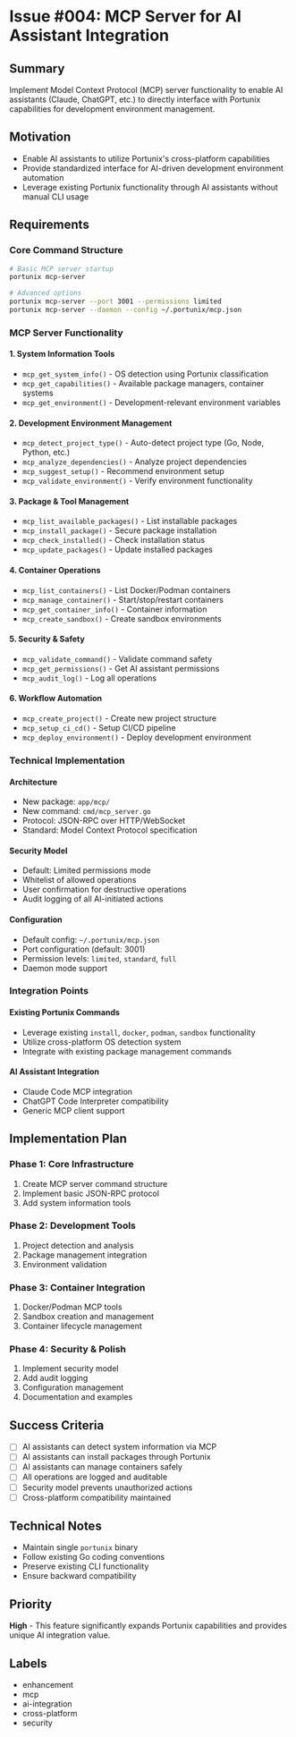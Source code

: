 # Issue #004: MCP Server for AI Assistant Integration

## Summary
Implement Model Context Protocol (MCP) server functionality to enable AI assistants (Claude, ChatGPT, etc.) to directly interface with Portunix capabilities for development environment management.

## Motivation
- Enable AI assistants to utilize Portunix's cross-platform capabilities
- Provide standardized interface for AI-driven development environment automation
- Leverage existing Portunix functionality through AI assistants without manual CLI usage

## Requirements

### Core Command Structure
```bash
# Basic MCP server startup
portunix mcp-server

# Advanced options
portunix mcp-server --port 3001 --permissions limited
portunix mcp-server --daemon --config ~/.portunix/mcp.json
```

### MCP Server Functionality

#### 1. System Information Tools
- `mcp_get_system_info()` - OS detection using Portunix classification
- `mcp_get_capabilities()` - Available package managers, container systems
- `mcp_get_environment()` - Development-relevant environment variables

#### 2. Development Environment Management
- `mcp_detect_project_type()` - Auto-detect project type (Go, Node, Python, etc.)
- `mcp_analyze_dependencies()` - Analyze project dependencies
- `mcp_suggest_setup()` - Recommend environment setup
- `mcp_validate_environment()` - Verify environment functionality

#### 3. Package & Tool Management
- `mcp_list_available_packages()` - List installable packages
- `mcp_install_package()` - Secure package installation
- `mcp_check_installed()` - Check installation status
- `mcp_update_packages()` - Update installed packages

#### 4. Container Operations
- `mcp_list_containers()` - List Docker/Podman containers
- `mcp_manage_container()` - Start/stop/restart containers
- `mcp_get_container_info()` - Container information
- `mcp_create_sandbox()` - Create sandbox environments

#### 5. Security & Safety
- `mcp_validate_command()` - Validate command safety
- `mcp_get_permissions()` - Get AI assistant permissions
- `mcp_audit_log()` - Log all operations

#### 6. Workflow Automation
- `mcp_create_project()` - Create new project structure
- `mcp_setup_ci_cd()` - Setup CI/CD pipeline
- `mcp_deploy_environment()` - Deploy development environment

### Technical Implementation

#### Architecture
- New package: `app/mcp/`
- New command: `cmd/mcp_server.go`
- Protocol: JSON-RPC over HTTP/WebSocket
- Standard: Model Context Protocol specification

#### Security Model
- Default: Limited permissions mode
- Whitelist of allowed operations
- User confirmation for destructive operations
- Audit logging of all AI-initiated actions

#### Configuration
- Default config: `~/.portunix/mcp.json`
- Port configuration (default: 3001)
- Permission levels: `limited`, `standard`, `full`
- Daemon mode support

### Integration Points

#### Existing Portunix Commands
- Leverage existing `install`, `docker`, `podman`, `sandbox` functionality
- Utilize cross-platform OS detection system
- Integrate with existing package management commands

#### AI Assistant Integration
- Claude Code MCP integration
- ChatGPT Code Interpreter compatibility
- Generic MCP client support

## Implementation Plan

### Phase 1: Core Infrastructure
1. Create MCP server command structure
2. Implement basic JSON-RPC protocol
3. Add system information tools

### Phase 2: Development Tools
1. Project detection and analysis
2. Package management integration
3. Environment validation

### Phase 3: Container Integration
1. Docker/Podman MCP tools
2. Sandbox creation and management
3. Container lifecycle management

### Phase 4: Security & Polish
1. Implement security model
2. Add audit logging
3. Configuration management
4. Documentation and examples

## Success Criteria
- [ ] AI assistants can detect system information via MCP
- [ ] AI assistants can install packages through Portunix
- [ ] AI assistants can manage containers safely
- [ ] All operations are logged and auditable
- [ ] Security model prevents unauthorized actions
- [ ] Cross-platform compatibility maintained

## Technical Notes
- Maintain single `portunix` binary
- Follow existing Go coding conventions
- Preserve existing CLI functionality
- Ensure backward compatibility

## Priority
**High** - This feature significantly expands Portunix capabilities and provides unique AI integration value.

## Labels
- enhancement
- mcp
- ai-integration
- cross-platform
- security